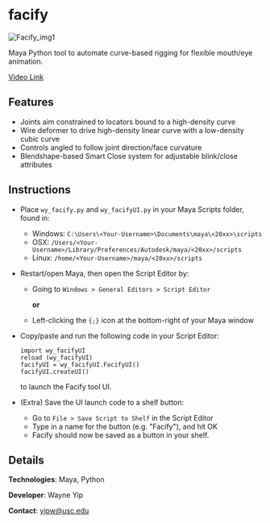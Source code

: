 # facify
![Facify_img1](https://raw.githubusercontent.com/wayneyip/facify/master/tools_facify.gif)

Maya Python tool to automate curve-based rigging for flexible mouth/eye animation.

[Video Link](https://vimeo.com/365357089)

## Features
- Joints aim constrained to locators bound to a high-density curve
- Wire deformer to drive high-density linear curve with a low-density cubic curve
- Controls angled to follow joint direction/face curvature
- Blendshape-based Smart Close system for adjustable blink/close attributes

## Instructions

- Place `wy_facify.py` and `wy_facifyUI.py` in your Maya Scripts folder, found in:
    - Windows: `C:\Users\<Your-Username>\Documents\maya\<20xx>\scripts`
    - OSX: `/Users/<Your-Username>/Library/Preferences/Autodesk/maya/<20xx>/scripts`
    - Linux: `/home/<Your-Username>/maya/<20xx>/scripts`
- Restart/open Maya, then open the Script Editor by:
	- Going to `Windows > General Editors > Script Editor`

		**or**
	- Left-clicking the `{;}` icon at the bottom-right of your Maya window
- Copy/paste and run the following code in your Script Editor:

	```
	import wy_facifyUI
	reload (wy_facifyUI)
	facifyUI = wy_facifyUI.FacifyUI()
	facifyUI.createUI()
	```
	to launch the Facify tool UI.

- (Extra) Save the UI launch code to a shelf button:
	- Go to `File > Save Script to Shelf` in the Script Editor
	- Type in a name for the button (e.g. "Facify"), and hit OK
	- Facify should now be saved as a button in your shelf.

## Details

**Technologies**: Maya, Python

**Developer**: Wayne Yip

**Contact**: yipw@usc.edu